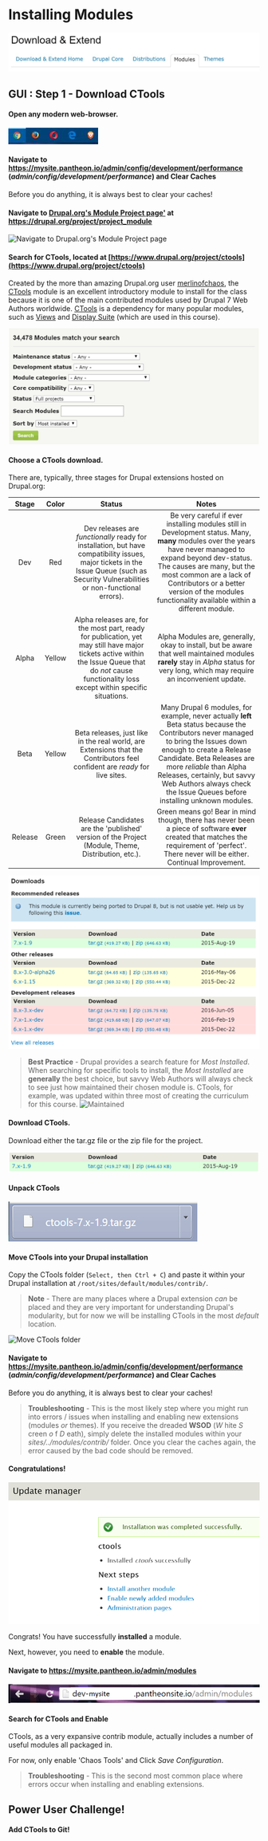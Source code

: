 # Installing Modules

![Download & Extend Modules](../../../images/unit-1-preparing-your-development-environment/installing-modules/download-extend-modules.JPG)


## GUI : Step 1 - Download CTools

#### Open any modern web-browser.
![Modern Browsers](../../../images/general/modern-browsers.JPG)

#### Navigate to https://mysite.pantheon.io/admin/config/development/performance (*admin/config/development/performance*) and Clear Caches
Before you do anything, it is always best to clear your caches!

#### Navigate to [Drupal.org's Module Project page'](https://drupal.org/project/project_module "Drupal.org's Module Project page") at https://drupal.org/project/project_module
![Navigate to Drupal.org's Module Project page](../../../images/unit-1-preparing-your-development-environment/installing-modules/install-modules_1.PNG.PNG)

#### Search for CTools, located at [https://www.drupal.org/project/ctools](https://www.drupal.org/project/ctools)
Created by the more than amazing Drupal.org user [merlinofchaos](https://www.drupal.org/u/merlinofchaos "merlinofchaos"), the [CTools](https://www.drupal.org/project/ctools) module is an excellent introductory module to install for the class because it is one of the main contributed modules used by Drupal 7 Web Authors worldwide. [CTools](https://www.drupal.org/project/ctools) is a dependency for many popular modules, such as [Views](https://www.drupal.org/project/views) and [Display Suite](https://www.drupal.org/project/ds) (which are used in this course).

![Search for CTools](../../../images/unit-1-preparing-your-development-environment/installing-modules/install-modules_2.PNG)

#### Choose a CTools download.
There are, typically, three stages for Drupal extensions hosted on Drupal.org:

| Stage  | Color  | Status   | Notes  |
| :-------------: |:-------------:| :-----:|:--: |
| Dev  | Red  | Dev releases are *functionally* ready for installation, but have compatibility issues, major tickets in the Issue Queue (such as Security Vulnerabilities or non-functional errors).   | Be very careful if ever installing modules still in Development status. Many, **many** modules over the years have never managed to expand beyond dev-status. The causes are many, but the most common are a lack of Contributors or a better version of the modules functionality available within a different module.   |
| Alpha  | Yellow  | Alpha releases are, for the most part, ready for publication, yet may still have major tickets active within the Issue Queue that do *not* cause functionality loss except within specific situations.   | Alpha Modules are, generally, okay to install, but be aware that well maintained modules **rarely** stay in *Alpha* status for very long, which may require an inconvenient update.  |
| Beta  | Yellow  | Beta releases, just like in the real world, are Extensions that the Contributors feel confident are *ready* for live sites.   | Many Drupal 6 modules, for example, never actually **left** Beta status because the Contributors never managed to bring the Issues down enough to create a Release Candidate. Beta Releases are more *reliable* than Alpha Releases, certainly, but savvy Web Authors always check the Issue Queues before installing unknown modules.  |
| Release  | Green  | Release Candidates are the 'published' version of the Project (Module, Theme, Distribution, etc.).  | Green means go!  Bear in mind though, there has never been a piece of software **ever** created that matches the requirement of 'perfect'. There never will be either. Continual Improvement.  |

![Choose a Download](../../../images/unit-1-preparing-your-development-environment/installing-modules/install-modules_3.PNG)

> **Best Practice** - Drupal provides a search feature for *Most Installed*. When searching for specific tools to install, the *Most Installed* are **generally** the best choice, but savvy Web Authors will always check to see just how maintained their chosen module is. CTools, for example, was updated within three most of creating the curriculum for this course.
![Maintained](../../../images/unit-1-preparing-your-development-environment/installing-modules/installing-modules_3a.PNG)

#### Download CTools.
Download either the tar.gz file or the zip file for the project.

![Download CTools](../../../images/unit-1-preparing-your-development-environment/installing-modules/install-modules_4.PNG)

#### Unpack CTools
![Unpack CTools](../../../images/unit-1-preparing-your-development-environment/installing-modules/install-modules_5.PNG)

#### Move CTools into your Drupal installation
Copy the CTools folder (```Select, then Ctrl + C```) and paste it within your Drupal installation at ```/root/sites/default/modules/contrib/```.

> **Note** - There are many places where a Drupal extension *can* be placed and they are very important for understanding Drupal's modularity, but for now we will be installing CTools in the most *default* location.

![Move CTools folder](../../../images/unit-1-preparing-your-development-environment/installing-modules/install-modules_6.PNG)

#### Navigate to https://mysite.pantheon.io/admin/config/development/performance (*admin/config/development/performance*) and Clear Caches
Before you do anything, it is always best to clear your caches!

> **Troubleshooting** - This is the most likely step where you might run into errors / issues when installing and enabling new extensions (modules *or* themes). If you receive the dreaded **WSOD** (*W* hite *S* creen *o* f *D* eath), simply delete the installed modules within your *sites/../modules/contrib/* folder. Once you clear the caches again, the error caused by the bad code should be removed.

#### Congratulations!
![Congratulations!](../../../images/unit-1-preparing-your-development-environment/installing-modules/install-modules_13.PNG)

Congrats! You have successfully **installed** a module.

Next, however, you need to **enable** the module.

#### Navigate to https://mysite.pantheon.io/admin/modules
![admin/modules](../../../images/unit-1-preparing-your-development-environment/installing-modules/install-modules_10.PNG)

#### Search for CTools and Enable
CTools, as a very expansive contrib module, actually includes a number of useful modules all packaged in.  

For now, only enable 'Chaos Tools' and Click *Save Configuration*.

> **Troubleshooting** - This is the second most common place where errors occur when installing and enabling extensions.

## Power User Challenge!
#### Add CTools to Git!

